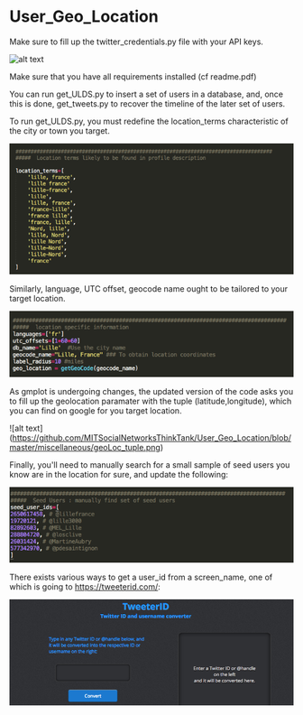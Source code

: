 # User_Geo_Location

Make sure to fill up the twitter_credentials.py file with your API keys. 

![alt text](https://developers.gigya.com/download/attachments/8570128/twitter_keys.jpg?version=1&modificationDate=1431476196000&api=v2)

Make sure that you have all requirements installed (cf readme.pdf)

You can run get_ULDS.py to insert a set of users in a database, and, once this is done, get_tweets.py to recover the timeline of the later set of users.

To run get_ULDS.py, you must redefine the location_terms characteristic of the city or town you target.

![alt text](https://github.com/MITSocialNetworksThinkTank/User_Geo_Location/blob/master/miscellaneous/city_name_variations.png)


Similarly, language, UTC offset, geocode name ought to be tailored to your target location.

![alt text](https://github.com/MITSocialNetworksThinkTank/User_Geo_Location/blob/master/miscellaneous/location_information.png)

As gmplot is undergoing changes, the updated version of the code asks you to fill up the geolocation paramater with the tuple (latitude,longitude), which you can find on google for you target location. 

![alt text]
(https://github.com/MITSocialNetworksThinkTank/User_Geo_Location/blob/master/miscellaneous/geoLoc_tuple.png)

Finally, you'll need to manually search for a small sample of seed users you know are in the location for sure, and update the following:

![alt text](https://github.com/MITSocialNetworksThinkTank/User_Geo_Location/blob/master/miscellaneous/seed_users.png)

There exists various ways to get a user_id from a screen_name, one of which is going to https://tweeterid.com/:

![alt text](https://github.com/MITSocialNetworksThinkTank/User_Geo_Location/blob/master/miscellaneous/tweeter_id_converter.png)

